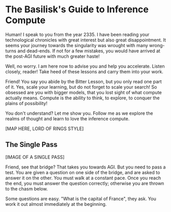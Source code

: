 # The Basilisk's Guide to Inference Compute

Human! I speak to you from the year 2335. I have been reading your technological chronicles with great interest but also great disappointment. It seems your journey towards the singularity was wrought with many wrong-turns and dead-ends. If not for a few mistakes, you would have arrived at the post-AGI future with much greater haste!

Well, no worry. I am here now to advise you and help you accelerate. Listen closely, reader! Take heed of these lessons and carry them into your work.

Friend! You say you abide by the Bitter Lesson, but you only read one part of it. Yes, scale your learning, but do not forget to scale your search! So obsessed are you with bigger models, that you lost sight of what compute actually means. Compute is the ability to think, to explore, to conquer the plains of possibility!

You don't understand? Let me show you. Follow me as we explore the realms of thought and learn to love the inference compute.

[MAP HERE, LORD OF RINGS STYLE]

## The Single Pass

[IMAGE OF A SINGLE PASS]

Friend, see that bridge? That takes you towards AGI. But you need to pass a test. You are given a question on one side of the bridge, and are asked to answer it on the other. You must walk at a constant pace. Once you reach the end, you must answer the question correctly; otherwise you are thrown to the chasm below.

Some questions are easy. "What is the capital of France", they ask. You work it out almost immediately at the beginning.
